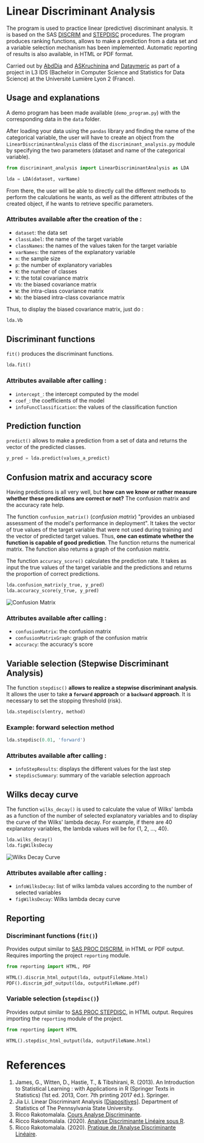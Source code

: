 # Linear Discriminant Analysis
The program is used to practice linear (predictive) discriminant analysis. It is based on the SAS [DISCRIM](https://support.sas.com/documentation/cdl/en/statug/63962/HTML/default/viewer.htm#statug_discrim_sect029.htm) and [STEPDISC](https://support.sas.com/documentation/cdl/en/statug/63962/HTML/default/viewer.htm#statug_stepdisc_sect017.htm) procedures.
The program produces ranking functions, allows to make a prediction from a data set and a variable selection mechanism has been implemented.
Automatic reporting of results is also available, in HTML or PDF format.

Carried out by [AbdDia](https://github.com/AbdDia) and [ASKruchinina](https://github.com/ASKruchinina) and [Dataymeric](https://github.com/dataymeric) as part of a project in L3 IDS (Bachelor in Computer Science and Statistics for Data Science) at the Université Lumière Lyon 2 (France).

## Usage and explanations
A demo program has been made available (`demo_program.py`) with the corresponding data in the `data` folder.

After loading your data using the `pandas` library and finding the name of the categorical variable, the user will have to create an object from the `LinearDiscriminantAnalysis` class of the `discriminant_analysis.py` module by specifying the two parameters (dataset and name of the categorical variable).

```python
from discriminant_analysis import LinearDiscriminantAnalysis as LDA

lda = LDA(dataset, varName)
```

From there, the user will be able to directly call the different methods to perform the calculations he wants, as well as the different attributes of the created object, if he wants to retrieve specific parameters.

### Attributes available after the creation of the :
* `dataset`: the data set
* `classLabel`: the name of the target variable
* `classNames`: the names of the values taken for the target variable
* `varNames`: the names of the explanatory variable
* `n`: the sample size
* `p`: the number of explanatory variables
* `K`: the number of classes
* `V`: the total covariance matrix
* `Vb`: the biased covariance matrix
* `W`: the intra-class covariance matrix
* `Wb`: the biased intra-class covariance matrix

Thus, to display the biased covariance matrix, just do :
```python
lda.Vb 
```

## Discriminant functions
`fit()` produces the discriminant functions.

```python
lda.fit()
```

### Attributes available after calling :
* `intercept_`: the intercept computed by the model
* `coef_`: the coefficients of the model
* `infoFuncClassification`: the values of the classification function

## Prediction function
`predict()` allows to make a prediction from a set of data and returns the vector of the predicted classes.

```python
y_pred = lda.predict(values_a_predict)
```

## Confusion matrix and accuracy score
Having predictions is all very well, but **how can we know or rather measure whether these predictions are correct or not?** The confusion matrix and the accuracy rate help. 

The function `confusion_matrix()` (*confusion matrix*) "provides an unbiased assessment of the model's performance in deployment". It takes the vector of true values of the target variable that were not used during training and the vector of predicted target values. Thus, **one can estimate whether the function is capable of good prediction**. 
The function returns the numerical matrix. The function also returns a graph of the confusion matrix.

The function `accuracy_score()` calculates the prediction rate. It takes as input the true values of the target variable and the predictions and returns the proportion of correct predictions.

```python
lda.confusion_matrix(y_true, y_pred)
lda.accuracy_score(y_true, y_pred)
```

![Confusion Matrix](https://cdn.discordapp.com/attachments/1079151811388260352/1079154048906825739/confusion_matrix.png)

### Attributes available after calling :
* `confusionMatrix`: the confusion matrix
* `confusionMatrixGraph`: graph of the confusion matrix
* `accuracy`: the accuracy's score

## Variable selection (Stepwise Discriminant Analysis)
The function `stepdisc()` **allows to realize a stepwise discriminant analysis**. It allows the user to take **a `forward` approach** or **a `backward` approach**. 
It is necessary to set the stopping threshold (risk).

```python
lda.stepdisc(slentry, method)
```

### Example: forward selection method
```python
lda.stepdisc(0.01, 'forward')
```

### Attributes available after calling :
* `infoStepResults`: displays the different values for the last step
* `stepdiscSummary`: summary of the variable selection approach

## Wilks decay curve
The function `wilks_decay()` is used to calculate the value of Wilks' lambda as a function of the number of selected explanatory variables and to display the curve of the Wilks' lambda decay. For example, if there are 40 explanatory variables, the lambda values will be for {1, 2, ..., 40}.
 
```python
lda.wilks_decay()
lda.figWilksDecay 
```
![Wilks Decay Curve](https://cdn.discordapp.com/attachments/1079151811388260352/1079151908306042931/wilks_curve.png)

### Attributes available after calling :
* `infoWilksDecay`: list of wilks lambda values according to the number of selected variables
* `figWilksDecay`: Wilks lambda decay curve

## Reporting
### Discriminant functions (`fit()`)
Provides output similar to [SAS PROC DISCRIM](https://support.sas.com/documentation/cdl/en/statug/63962/HTML/default/viewer.htm#statug_discrim_sect029.htm), in HTML or PDF output. Requires importing the project `reporting` module.

```python
from reporting import HTML, PDF

HTML().discrim_html_output(lda, outputFileName.html)
PDF().discrim_pdf_output(lda, outputFileName.pdf)
```

### Variable selection (`stepdisc()`)
Provides output similar to [SAS PROC STEPDISC](https://support.sas.com/documentation/cdl/en/statug/63962/HTML/default/viewer.htm#statug_stepdisc_sect017.htm), in HTML output.
Requires importing the `reporting` module of the project.

```python
from reporting import HTML

HTML().stepdisc_html_output(lda, outputFileName.html)
```

# References
1. James, G., Witten, D., Hastie, T., & Tibshirani, R. (2013). An Introduction to Statistical Learning : with Applications in R (Springer Texts in Statistics) (1st ed. 2013, Corr. 7th printing 2017 éd.). Springer.
2. Jia Li. Linear Discriminant Analysis [[Diapositives]](http://personal.psu.edu/jol2/course/stat597e/notes2/lda.pdf). Department of Statistics of The Pennsylvania State University. 
3. Ricco Rakotomalala. [Cours Analyse Discriminante](https://cours-machine-learning.blogspot.com/p/analyse-discriminante.html).
4. Ricco Rakotomalala. (2020). [Analyse Discriminante Linéaire sous R](http://eric.univ-lyon2.fr/ricco/tanagra/fichiers/fr_Tanagra_LDA_MASS_R.pdf).
4. Ricco Rakotomalala. (2020). [Pratique de l’Analyse Discriminante Linéaire](https://eric.univ-lyon2.fr/ricco/cours/cours/Pratique_Analyse_Discriminante_Lineaire.pdf).
